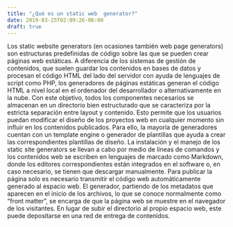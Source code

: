 ```yaml
---
title: "¿Qué es un static web  generator?"
date: 2019-03-25T02:09:26-06:00
draft: true
---
```

<body>Los static website generators (en ocasiones también web page generators) son estructuras predefinidas de código sobre las que se pueden crear páginas web estáticas. A diferencia de los sistemas de gestión de contenidos, que suelen guardar los contenidos en bases de datos y procesan el código HTML del lado del servidor con ayuda de lenguajes de script como PHP, los generadores de páginas estáticas generan el código HTML a nivel local en el ordenador del desarrollador o alternativamente en la nube. Con este objetivo, todos los componentes necesarios se almacenan en un directorio bien estructurado que se caracteriza por la estricta separación entre layout y contenido. Esto permite que los usuarios puedan modificar el diseño de los proyectos web en cualquier momento sin influir en los contenidos publicados. Para ello, la mayoría de generadores cuentan con un template engine o generador de plantillas que ayuda a crear las correspondientes plantillas de diseño. 
La instalación y el manejo de los static site generators se llevan a cabo por medio de líneas de comandos y los contenidos web se escriben en lenguajes de marcado como Markdown, donde los editores correspondientes están integrados en el software o, en caso necesario, se tienen que descargar manualmente. Para publicar la página solo es necesario transmitir el código web automáticamente generado al espacio web. El generador, partiendo de los metadatos que aparecen en el inicio de los archivos, lo que se conoce normalmente como “front matter”, se encarga de que la página web se muestre en el navegador de los visitantes. En lugar de subir el directorio al propio espacio web, este puede depositarse en una red de entrega de contenidos. </body>
